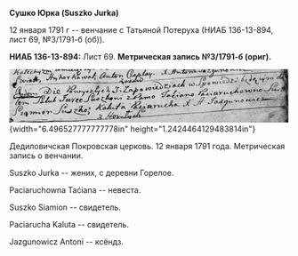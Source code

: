 **Сушко Юрка (Suszko Jurka)**

12 января 1791 г -- венчание с Татьяной Потеруха (НИАБ 136-13-894, лист
69, №3/1791-б (об)).

**НИАБ 136-13-894:** Лист 69. **Метрическая запись №3/1791-б (ориг).**

![](./media/a7106523d8f0126b0379a815d5890352c498b9e7.png){width="6.496527777777778in"
height="1.2424464129483814in"}

Дедиловичская Покровская церковь. 12 января 1791 года. Метрическая
запись о венчании.

Suszko Jurka -- жених, с деревни Горелое.

Paciaruchowna Taćiana -- невеста.

Suszko Siamion -- свидетель.

Paciarucha Kaluta -- свидетель.

Jazgunowicz Antoni -- ксёндз.
